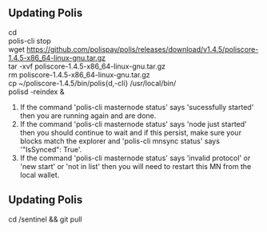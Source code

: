 ## Updating Polis

cd  
polis-cli stop  
wget https://github.com/polispay/polis/releases/download/v1.4.5/poliscore-1.4.5-x86_64-linux-gnu.tar.gz  
tar -xvf poliscore-1.4.5-x86_64-linux-gnu.tar.gz  
rm poliscore-1.4.5-x86_64-linux-gnu.tar.gz  
cp ~/poliscore-1.4.5/bin/polis{d,-cli} /usr/local/bin/  
polisd -reindex &  

1. If the command 'polis-cli masternode status' says 'sucessfully started' then you are running again and are done.  
2. If the command 'polis-cli masternode status' says 'node just started' then you should continue to wait and if this persist, make sure your blocks match the explorer and 'polis-cli mnsync status' says '"IsSynced": True'.  
3. If the command 'polis-cli masternode status' says 'invalid protocol' or 'new start' or 'not in list' then you will need to restart this MN from the local wallet.  

## Updating Polis
cd /sentinel && git pull  
